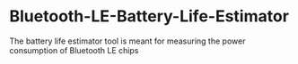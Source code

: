 # Bluetooth-LE-Battery-Life-Estimator
The battery life estimator tool is meant for measuring the power consumption of Bluetooth LE chips

